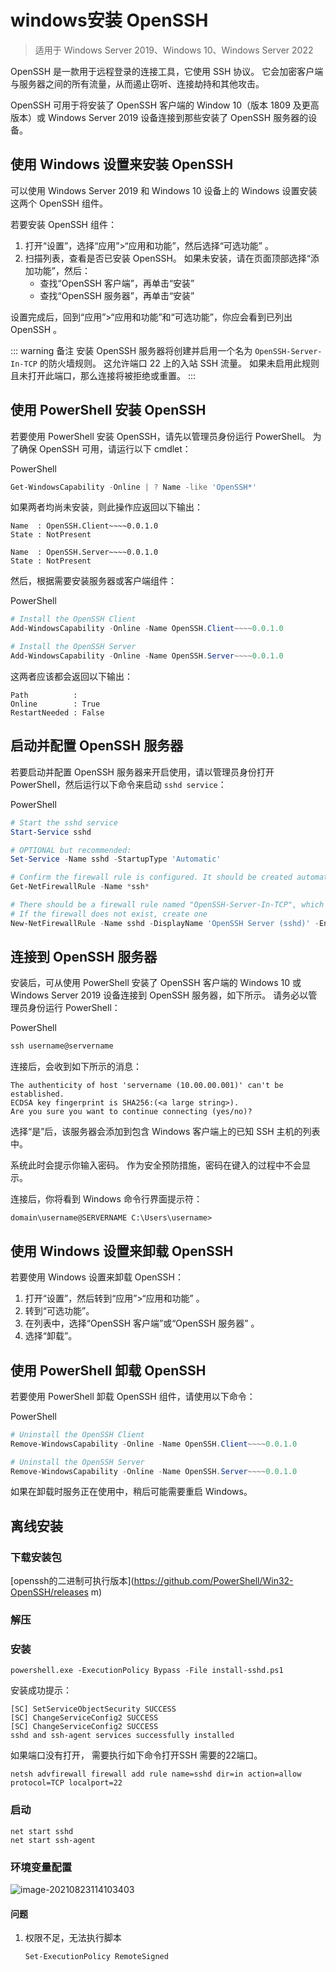 # windows安装 OpenSSH

> 适用于 Windows Server 2019、Windows 10、Windows Server 2022

OpenSSH 是一款用于远程登录的连接工具，它使用 SSH 协议。 它会加密客户端与服务器之间的所有流量，从而遏止窃听、连接劫持和其他攻击。

OpenSSH 可用于将安装了 OpenSSH 客户端的 Window 10（版本 1809 及更高版本）或 Windows Server 2019 设备连接到那些安装了 OpenSSH 服务器的设备。

## 使用 Windows 设置来安装 OpenSSH

可以使用 Windows Server 2019 和 Windows 10 设备上的 Windows 设置安装这两个 OpenSSH 组件。

若要安装 OpenSSH 组件：

1. 打开“设置”，选择“应用”>“应用和功能”，然后选择“可选功能” 。
2. 扫描列表，查看是否已安装 OpenSSH。 如果未安装，请在页面顶部选择“添加功能”，然后：
   - 查找“OpenSSH 客户端”，再单击“安装”
   - 查找“OpenSSH 服务器”，再单击“安装”

设置完成后，回到“应用”>“应用和功能”和“可选功能”，你应会看到已列出 OpenSSH 。

::: warning 备注
安装 OpenSSH 服务器将创建并启用一个名为 `OpenSSH-Server-In-TCP` 的防火墙规则。 这允许端口 22 上的入站 SSH 流量。 如果未启用此规则且未打开此端口，那么连接将被拒绝或重置。
:::

## 使用 PowerShell 安装 OpenSSH

若要使用 PowerShell 安装 OpenSSH，请先以管理员身份运行 PowerShell。 为了确保 OpenSSH 可用，请运行以下 cmdlet：

PowerShell

```powershell
Get-WindowsCapability -Online | ? Name -like 'OpenSSH*'
```

如果两者均尚未安装，则此操作应返回以下输出：

```
Name  : OpenSSH.Client~~~~0.0.1.0
State : NotPresent

Name  : OpenSSH.Server~~~~0.0.1.0
State : NotPresent
```

然后，根据需要安装服务器或客户端组件：

PowerShell

```powershell
# Install the OpenSSH Client
Add-WindowsCapability -Online -Name OpenSSH.Client~~~~0.0.1.0

# Install the OpenSSH Server
Add-WindowsCapability -Online -Name OpenSSH.Server~~~~0.0.1.0
```

这两者应该都会返回以下输出：

```
Path          :
Online        : True
RestartNeeded : False
```

## 启动并配置 OpenSSH 服务器

若要启动并配置 OpenSSH 服务器来开启使用，请以管理员身份打开 PowerShell，然后运行以下命令来启动 `sshd service`：

PowerShell

```powershell
# Start the sshd service
Start-Service sshd

# OPTIONAL but recommended:
Set-Service -Name sshd -StartupType 'Automatic'

# Confirm the firewall rule is configured. It should be created automatically by setup.
Get-NetFirewallRule -Name *ssh*

# There should be a firewall rule named "OpenSSH-Server-In-TCP", which should be enabled
# If the firewall does not exist, create one
New-NetFirewallRule -Name sshd -DisplayName 'OpenSSH Server (sshd)' -Enabled True -Direction Inbound -Protocol TCP -Act
```

## 连接到 OpenSSH 服务器

安装后，可从使用 PowerShell 安装了 OpenSSH 客户端的 Windows 10 或 Windows Server 2019 设备连接到 OpenSSH 服务器，如下所示。 请务必以管理员身份运行 PowerShell：

PowerShell

```powershell
ssh username@servername
```

连接后，会收到如下所示的消息：

```
The authenticity of host 'servername (10.00.00.001)' can't be established.
ECDSA key fingerprint is SHA256:(<a large string>).
Are you sure you want to continue connecting (yes/no)?
```

选择“是”后，该服务器会添加到包含 Windows 客户端上的已知 SSH 主机的列表中。

系统此时会提示你输入密码。 作为安全预防措施，密码在键入的过程中不会显示。

连接后，你将看到 Windows 命令行界面提示符：

```
domain\username@SERVERNAME C:\Users\username>
```

## 使用 Windows 设置来卸载 OpenSSH

若要使用 Windows 设置来卸载 OpenSSH：

1. 打开“设置”，然后转到“应用”>“应用和功能” 。
2. 转到“可选功能”。
3. 在列表中，选择“OpenSSH 客户端”或“OpenSSH 服务器” 。
4. 选择“卸载”。

## 使用 PowerShell 卸载 OpenSSH

若要使用 PowerShell 卸载 OpenSSH 组件，请使用以下命令：

PowerShell

```powershell
# Uninstall the OpenSSH Client
Remove-WindowsCapability -Online -Name OpenSSH.Client~~~~0.0.1.0

# Uninstall the OpenSSH Server
Remove-WindowsCapability -Online -Name OpenSSH.Server~~~~0.0.1.0
```

如果在卸载时服务正在使用中，稍后可能需要重启 Windows。

## 离线安装

### 下载安装包

[openssh的二进制可执行版本](https://github.com/PowerShell/Win32-OpenSSH/releases m)

### 解压

### 安装

```
powershell.exe -ExecutionPolicy Bypass -File install-sshd.ps1
```

安装成功提示：

```
[SC] SetServiceObjectSecurity SUCCESS
[SC] ChangeServiceConfig2 SUCCESS
[SC] ChangeServiceConfig2 SUCCESS
sshd and ssh-agent services successfully installed
```

如果端口没有打开， 需要执行如下命令打开SSH 需要的22端口。

```
netsh advfirewall firewall add rule name=sshd dir=in action=allow protocol=TCP localport=22
```

### 启动

```
net start sshd
net start ssh-agent
```

### 环境变量配置

![image-20210823114103403](https://gitee.com/wuyilong/picture-bed/raw/master/img/image-20210823114103403.png)

#### 问题

1. 权限不足，无法执行脚本

   ```
   Set-ExecutionPolicy RemoteSigned
   ```

   